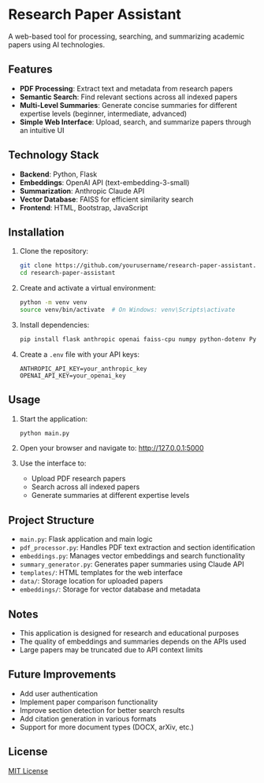 # Research Paper Assistant

A web-based tool for processing, searching, and summarizing academic papers using AI technologies.

## Features

- **PDF Processing**: Extract text and metadata from research papers
- **Semantic Search**: Find relevant sections across all indexed papers
- **Multi-Level Summaries**: Generate concise summaries for different expertise levels (beginner, intermediate, advanced)
- **Simple Web Interface**: Upload, search, and summarize papers through an intuitive UI

## Technology Stack

- **Backend**: Python, Flask
- **Embeddings**: OpenAI API (text-embedding-3-small)
- **Summarization**: Anthropic Claude API
- **Vector Database**: FAISS for efficient similarity search
- **Frontend**: HTML, Bootstrap, JavaScript

## Installation

1. Clone the repository:
   ```bash
   git clone https://github.com/yourusername/research-paper-assistant.git
   cd research-paper-assistant
   ```

2. Create and activate a virtual environment:
   ```bash
   python -m venv venv
   source venv/bin/activate  # On Windows: venv\Scripts\activate
   ```

3. Install dependencies:
   ```bash
   pip install flask anthropic openai faiss-cpu numpy python-dotenv PyPDF2
   ```

4. Create a `.env` file with your API keys:
   ```
   ANTHROPIC_API_KEY=your_anthropic_key
   OPENAI_API_KEY=your_openai_key
   ```

## Usage

1. Start the application:
   ```bash
   python main.py
   ```

2. Open your browser and navigate to: http://127.0.0.1:5000

3. Use the interface to:
   - Upload PDF research papers
   - Search across all indexed papers
   - Generate summaries at different expertise levels

## Project Structure

- `main.py`: Flask application and main logic
- `pdf_processor.py`: Handles PDF text extraction and section identification
- `embeddings.py`: Manages vector embeddings and search functionality 
- `summary_generator.py`: Generates paper summaries using Claude API
- `templates/`: HTML templates for the web interface
- `data/`: Storage location for uploaded papers
- `embeddings/`: Storage for vector database and metadata

## Notes

- This application is designed for research and educational purposes
- The quality of embeddings and summaries depends on the APIs used
- Large papers may be truncated due to API context limits

## Future Improvements

- Add user authentication
- Implement paper comparison functionality 
- Improve section detection for better search results
- Add citation generation in various formats
- Support for more document types (DOCX, arXiv, etc.)

## License

[MIT License](LICENSE)